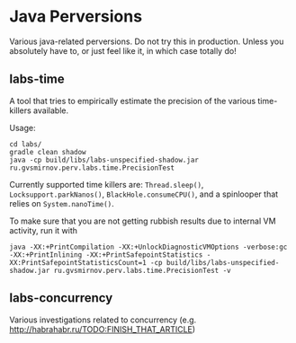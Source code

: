 Java Perversions
================

Various java-related perversions. Do not try this in production. Unless you absolutely have to, or just feel like it, in which case totally do!

labs-time
----------------
A tool that tries to empirically estimate the precision of the various time-killers available.

Usage:
```
cd labs/
gradle clean shadow
java -cp build/libs/labs-unspecified-shadow.jar ru.gvsmirnov.perv.labs.time.PrecisionTest
```

Currently supported time killers are: ```Thread.sleep()```, ```Locksupport.parkNanos()```, ```BlackHole.consumeCPU()```, and a spinlooper that relies on ```System.nanoTime()```.

To make sure that you are not getting rubbish results due to internal VM activity, run it with
```
java -XX:+PrintCompilation -XX:+UnlockDiagnosticVMOptions -verbose:gc -XX:+PrintInlining -XX:+PrintSafepointStatistics -XX:PrintSafepointStatisticsCount=1 -cp build/libs/labs-unspecified-shadow.jar ru.gvsmirnov.perv.labs.time.PrecisionTest -v
```

labs-concurrency
------------------
Various investigations related to concurrency (e.g. http://habrahabr.ru/TODO:FINISH_THAT_ARTICLE)
